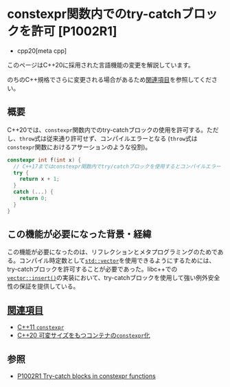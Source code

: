 # constexpr関数内でのtry-catchブロックを許可 [P1002R1]
* cpp20[meta cpp]

<!-- start lang caution -->

このページはC++20に採用された言語機能の変更を解説しています。

のちのC++規格でさらに変更される場合があるため[関連項目](#relative-page)を参照してください。

<!-- last lang caution -->

## 概要
C++20では、`constexpr`関数内でのtry-catchブロックの使用を許可する。ただし、`throw`式は従来通り許可せず、コンパイルエラーとなる (`throw`式は`constexpr`関数におけるアサーションのような役割)。

```cpp
constexpr int f(int x) {
  // C++17まではconstexpr関数内でtry/catchブロックを使用するとコンパイルエラー
  try {
    return x + 1;
  }
  catch (...) {
    return 0;
  }
}
```


## この機能が必要になった背景・経緯
この機能が必要になったのは、リフレクションとメタプログラミングのためである。コンパイル時定数として[`std::vector`](/reference/vector/vector.md)を使用できるようにするためには、try-catchブロックを許可することが必要であった。libc++での[`vector::insert()`](/reference/vector/vector/insert.md)の実装において、try-catchブロックを使用して強い例外安全性の保証を提供している。


## <a id="relative-page" href="#relative-page">関連項目</a>
- [C++11 `constexpr`](/lang/cpp11/constexpr.md)
- [C++20 可変サイズをもつコンテナの`constexpr`化](more_constexpr_containers.md)


## 参照
- [P1002R1 Try-catch blocks in constexpr functions](http://www.open-std.org/jtc1/sc22/wg21/docs/papers/2018/p1002r1.pdf)
